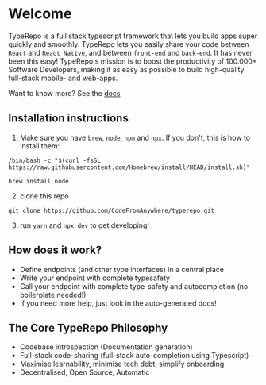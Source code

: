 # Welcome

TypeRepo is a full stack typescript framework that lets you build apps super quickly and smoothly. TypeRepo lets you easily share your code between `React` and `React Native`, and between `front-end` and `back-end`. It has never been this easy! TypeRepo's mission is to boost the productivity of 100.000+ Software Developers, making it as easy as possible to build high-quality full-stack mobile- and web-apps.

Want to know more? See the [docs](https://typerepo.com)

## Installation instructions

1. Make sure you have `brew`, `node`, `npm` and `npx`. If you don't, this is how to install them:

```
/bin/bash -c "$(curl -fsSL https://raw.githubusercontent.com/Homebrew/install/HEAD/install.sh)"
```

```
brew install node
```

2. clone this repo

```
git clone https://github.com/CodeFromAnywhere/typerepo.git
```

3. run `yarn` and `npx dev` to get developing!

## How does it work?

- Define endpoints (and other type interfaces) in a central place
- Write your endpoint with complete typesafety
- Call your endpoint with complete type-safety and autocompletion (no boilerplate needed!)
- If you need more help, just look in the auto-generated docs!

## The Core TypeRepo Philosophy

- Codebase introspection (Documentation generation)
- Full-stack code-sharing (full-stack auto-completion using Typescript)
- Maximise learnability, minimise tech debt, simplify onboarding
- Decentralised, Open Source, Automatic
